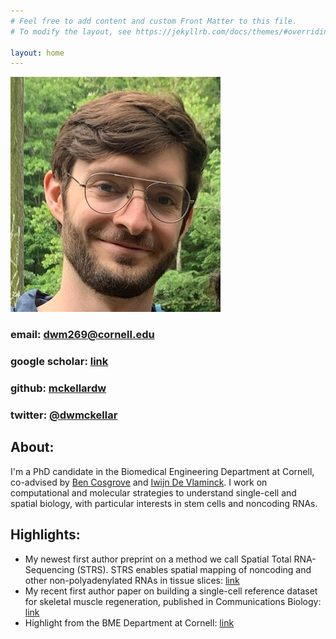 ```yaml
---
# Feel free to add content and custom Front Matter to this file.
# To modify the layout, see https://jekyllrb.com/docs/themes/#overriding-theme-defaults

layout: home
---
```


<!-- <h1 align="center"
    style="color:#0076B6; font-weight: bold"> David W. McKellar </h1> -->

![DWM](images/prof_pic.jpg)

<!-- <img src="images/prof_pic.jpg"
     alt="On a walk somewhere in DC..."
     style="float: left; margin-right: 12px; border-radius:42%;"
     width=180 />
<br /> -->

### **email:** <dwm269@cornell.edu>
### **google scholar**: [link](https://scholar.google.com/citations?user=Hta5xCcAAAAJ&hl=en&oi=ao)
### **github:** [mckellardw](https://github.com/mckellardw)
### **twitter:** [@dwmckellar](https://twitter.com/dwmckellar)

## **About**:
I'm a PhD candidate in the Biomedical Engineering Department at Cornell, co-advised by [Ben Cosgrove](https://cosgrovelab.bme.cornell.edu/) and [Iwijn De Vlaminck](https://devlaminck.bme.cornell.edu/). I work on computational and molecular strategies to understand single-cell and spatial biology, with particular interests in stem cells and noncoding RNAs.

## **Highlights**:
+ My newest first author preprint on a method we call Spatial Total RNA-Sequencing (STRS). STRS enables spatial mapping of noncoding and other non-polyadenylated RNAs in tissue slices: [link](https://www.biorxiv.org/content/10.1101/2022.04.20.488964v1)
+ My recent first author paper on building a single-cell reference dataset for skeletal muscle regeneration, published in Communications Biology: [link](https://www.nature.com/articles/s42003-021-02810-x)
+ Highlight from the BME Department at Cornell: [link](https://www.bme.cornell.edu/spotlights/david-mckellar-phd-student)
